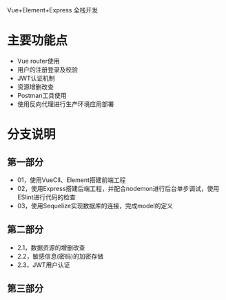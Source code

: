 Vue+Element+Express 全栈开发

# 主要功能点
* Vue router使用
* 用户的注册登录及校验
* JWT认证机制
* 资源增删改查
* Postman工具使用
* 使用反向代理进行生产环境应用部署

# 分支说明
## 第一部分
* 01，使用VueClI、Element搭建前端工程
* 02，使用Express搭建后端工程，并配合nodemon进行后台单步调试，使用ESlint进行代码的检查
* 03，使用Sequelize实现数据库的连接，完成model的定义
## 第二部分
* 2.1，数据资源的增删改查
* 2.2，敏感信息(密码)的加密存储
* 2.3，JWT用户认证
## 第三部分
